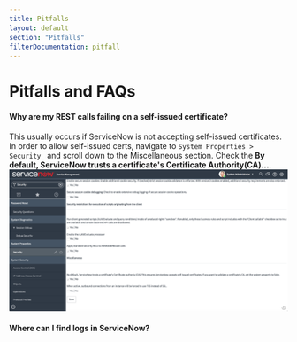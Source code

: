 ```yaml
---
title: Pitfalls
layout: default
section: "Pitfalls"
filterDocumentation: pitfall
---
```

# Pitfalls and FAQs

#### Why are my REST calls failing on a self-issued certificate?
This usually occurs if ServiceNow is not accepting self-issued certificates. In order to allow self-issued certs, navigate to `System Properties > Security ` and scroll down to the Miscellaneous section. Check the **By default, ServiceNow trusts a certificate's Certificate Authority(CA)...**.
![](assets/img/screenshots/CA_Screenshot.png)

#### Where can I find logs in ServiceNow?
